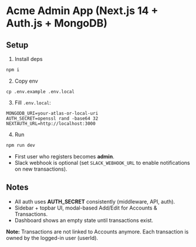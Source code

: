 # Acme Admin App (Next.js 14 + Auth.js + MongoDB)

## Setup
1) Install deps
```bash
npm i
```
2) Copy env
```
cp .env.example .env.local
```
3) Fill `.env.local`:
```
MONGODB_URI=your-atlas-or-local-uri
AUTH_SECRET=openssl rand -base64 32
NEXTAUTH_URL=http://localhost:3000
```
4) Run
```bash
npm run dev
```

- First user who registers becomes **admin**.
- Slack webhook is optional (set `SLACK_WEBHOOK_URL` to enable notifications on new transactions).

## Notes
- All auth uses **AUTH_SECRET** consistently (middleware, API, auth).
- Sidebar + topbar UI, modal-based Add/Edit for Accounts & Transactions.
- Dashboard shows an empty state until transactions exist.


**Note:** Transactions are not linked to Accounts anymore. Each transaction is owned by the logged-in user (userId).